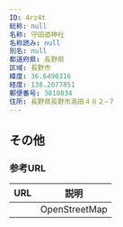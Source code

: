 ```yaml
---
ID: 4rz4t
総称: null
名称: 守田迺神社
名称読み: null
別名: null
都道府県: 長野県
区域: 長野市
緯度: 36.6490316
経度: 138.2077851
郵便番号: 3810034
住所: 長野県長野市高田４６２−７
---
```


## その他

### 参考URL

| URL | 説明          |
| --- | ------------- |
|     | OpenStreetMap |
